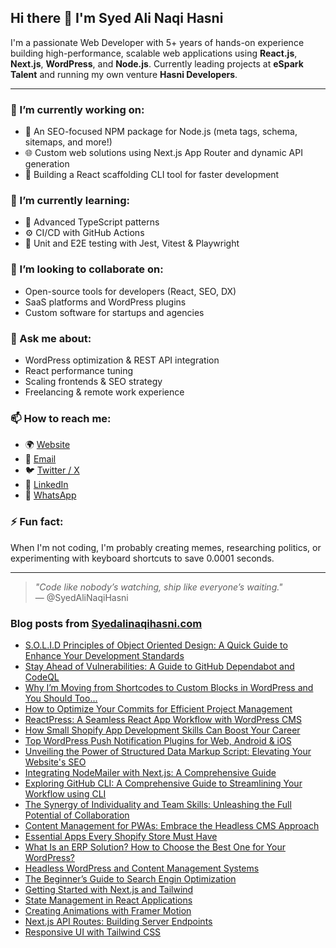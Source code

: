 ## Hi there 👋 I'm Syed Ali Naqi Hasni

I'm a passionate Web Developer with 5+ years of hands-on experience building high-performance, scalable web applications using **React.js**, **Next.js**, **WordPress**, and **Node.js**. Currently leading projects at **eSpark Talent** and running my own venture **Hasni Developers**.

---

### 🔭 I’m currently working on:
- 🚀 An SEO-focused NPM package for Node.js (meta tags, schema, sitemaps, and more!)
- 🌐 Custom web solutions using Next.js App Router and dynamic API generation
- 🧰 Building a React scaffolding CLI tool for faster development

### 🌱 I’m currently learning:
- 🧠 Advanced TypeScript patterns
- ⚙️ CI/CD with GitHub Actions
- 🧪 Unit and E2E testing with Jest, Vitest & Playwright

### 👯 I’m looking to collaborate on:
- Open-source tools for developers (React, SEO, DX)
- SaaS platforms and WordPress plugins
- Custom software for startups and agencies

### 💬 Ask me about:
- WordPress optimization & REST API integration
- React performance tuning
- Scaling frontends & SEO strategy
- Freelancing & remote work experience

### 📫 How to reach me:
- 🌍 [Website](https://hasnidevelopers.com)  
- 📧 [Email](mailto:syedalinaqihasni@gmail.com)  
- 🐦 [Twitter / X](https://x.com/SyedHasni1997)  
- 💼 [LinkedIn](https://linkedin.com/in/SyedAliNaqiHasni)  
- 💬 [WhatsApp](https://api.whatsapp.com/send?phone=923162265948)

### ⚡ Fun fact:
When I'm not coding, I'm probably creating memes, researching politics, or experimenting with keyboard shortcuts to save 0.0001 seconds.

---

> _"Code like nobody’s watching, ship like everyone’s waiting."_  
> — @SyedAliNaqiHasni

### Blog posts from [Syedalinaqihasni.com](https://Syedalinaqihasni.com)
<!-- BLOG-POST-LIST:START -->
- [S.O.L.I.D Principles of Object Oriented Design: A Quick Guide to Enhance Your Development Standards](https://www.syedalinaqihasni.com/blogs/solid-principles-of-object-oriented-design-a-quick-guide-to-enhance-your-development-standards)
- [Stay Ahead of Vulnerabilities: A Guide to GitHub Dependabot and CodeQL](https://www.syedalinaqihasni.com/blogs/stay-ahead-of-vulnerabilities-a-guide-to-github-dependabot-and-codeql)
- [Why I’m Moving from Shortcodes to Custom Blocks in WordPress and You Should Too…](https://www.syedalinaqihasni.com/blogs/why-im-moving-from-shortcodes-to-custom-blocks-in-wordpress-and-you-should-too)
- [How to Optimize Your Commits for Efficient Project Management](https://www.syedalinaqihasni.com/blogs/how-to-optimize-your-commits-for-efficient-project-management)
- [ReactPress: A Seamless React App Workflow with WordPress CMS](https://www.syedalinaqihasni.com/blogs/reactpress-a-seamless-react-app-workflow-with-wordpress-cms)
- [How Small Shopify App Development Skills Can Boost Your Career](https://www.syedalinaqihasni.com/blogs/how-small-shopify-app-development-skills-can-boost-your-career)
- [Top WordPress Push Notification Plugins for Web, Android &amp; iOS](https://www.syedalinaqihasni.com/blogs/top-wordpress-push-notification-plugins-for-web-android-ios)
- [Unveiling the Power of Structured Data Markup Script: Elevating Your Website&#39;s SEO](https://www.syedalinaqihasni.com/blogs/unveiling-the-power-of-structured-data-markup-script-elevating-your-websites-seo)
- [Integrating NodeMailer with Next.js: A Comprehensive Guide](https://www.syedalinaqihasni.com/blogs/integrating-nodemailer-with-nextjs-a-comprehensive-guide)
- [Exploring GitHub CLI: A Comprehensive Guide to Streamlining Your Workflow using CLI](https://www.syedalinaqihasni.com/blogs/exploring-github-cli-a-comprehensive-guide-to-streamlining-your-workflow-using-cli)
- [The Synergy of Individuality and Team Skills: Unleashing the Full Potential of Collaboration](https://www.syedalinaqihasni.com/blogs/the-synergy-of-individuality-and-team-skills-unleashing-the-full-potential-of-collaboration)
- [Content Management for PWAs: Embrace the Headless CMS Approach](https://www.syedalinaqihasni.com/blogs/content-management-for-pwas-embrace-the-headless-cms-approach)
- [Essential Apps Every Shopify Store Must Have](https://www.syedalinaqihasni.com/blogs/essential-apps-every-shopify-store-must-have)
- [What Is an ERP Solution? How to Choose the Best One for Your WordPress?](https://www.syedalinaqihasni.com/blogs/what-is-an-erp-solution-how-to-choose-the-best-one-for-your-wordpress)
- [Headless WordPress and Content Management Systems](https://www.syedalinaqihasni.com/blogs/headless-wordpress-and-content-management-systems)
- [The Beginner’s Guide to Search Engin Optimization](https://www.syedalinaqihasni.com/blogs/the-beginners-guide-to-seo)
- [Getting Started with Next.js and Tailwind](https://www.syedalinaqihasni.com/blogs/getting-started-nextjs-tailwind)
- [State Management in React Applications](https://www.syedalinaqihasni.com/blogs/state-management-react)
- [Creating Animations with Framer Motion](https://www.syedalinaqihasni.com/blogs/framer-motion-animations)
- [Next.js API Routes: Building Server Endpoints](https://www.syedalinaqihasni.com/blogs/nextjs-api-routes)
- [Responsive UI with Tailwind CSS](https://www.syedalinaqihasni.com/blogs/responsive-ui-tailwind)
<!-- BLOG-POST-LIST:END -->

<!--<p align="center"><img src="https://github-readme-stats.vercel.app/api?username=syedalinaqihasni&show_icons=true" alt="sboudrias" /></p> -->
